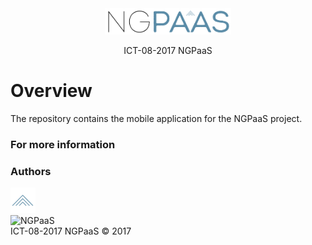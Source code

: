 <div align="center">
        <img width="40%" src="administrativia/images/ngpaas-100.jpg" alt="NGPaaS" title="NGPaaS"></img>
</div>
<p align="center">
ICT-08-2017 NGPaaS
</p>

# Overview
The repository contains the mobile application for the NGPaaS project.


### For more information

### Authors
<div align="left">
        <img width="8%" src="administrativia/images/ngpaas-100-S.jpg" alt="NGPaaS" title="NGPaaS"></img> 
</div>
<div align="left">
        <img width="8%" src="administrativia/images/eu.jpg" alt="NGPaaS" title="NGPaaS"></img> 
</div>
ICT-08-2017 NGPaaS © 2017
